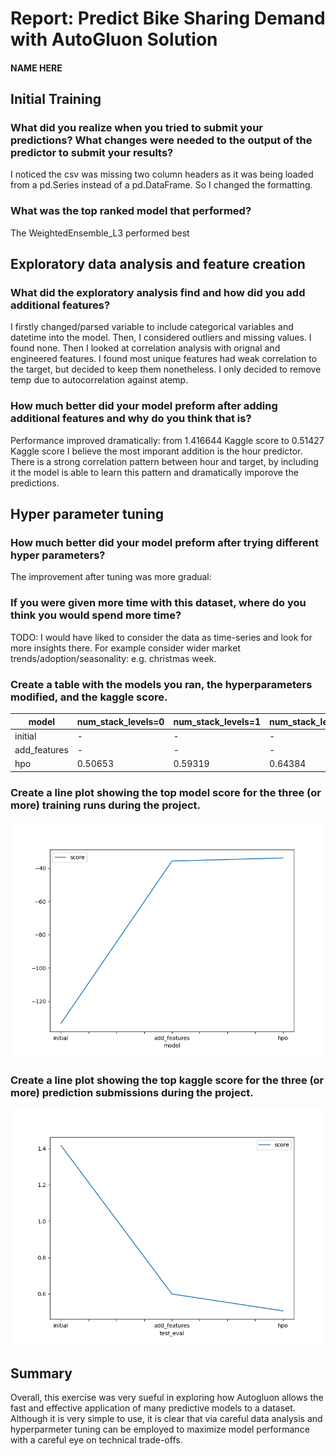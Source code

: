 # Report: Predict Bike Sharing Demand with AutoGluon Solution
#### NAME HERE

## Initial Training
### What did you realize when you tried to submit your predictions? What changes were needed to the output of the predictor to submit your results?
I noticed the csv was missing two column headers as it was being loaded from a pd.Series instead of a pd.DataFrame. So I changed the formatting.

### What was the top ranked model that performed?
The WeightedEnsemble_L3 performed best

## Exploratory data analysis and feature creation
### What did the exploratory analysis find and how did you add additional features?
I firstly changed/parsed variable to include categorical variables and datetime into the model.
Then, I considered outliers and missing values. I found none.
Then I looked at correlation analysis with orignal and engineered features.
I found most unique features had weak correlation to the target, but decided to keep them nonetheless.
I only decided to remove temp due to autocorrelation against atemp.

### How much better did your model preform after adding additional features and why do you think that is?
Performance improved dramatically: from 1.416644 Kaggle score to 0.51427 Kaggle score
I believe the most imporant addition is the hour predictor. 
There is a strong correlation pattern between hour and target, by including it the model is able to learn
this pattern and dramatically imporove the predictions.

## Hyper parameter tuning
### How much better did your model preform after trying different hyper parameters?
The improvement after tuning was more gradual: 

### If you were given more time with this dataset, where do you think you would spend more time?
TODO: I would have liked to consider the data as time-series and look for more insights there.
For example consider wider market trends/adoption/seasonality: e.g. christmas week.

### Create a table with the models you ran, the hyperparameters modified, and the kaggle score.
|model|num_stack_levels=0|num_stack_levels=1|num_stack_levels=2|num_stack_levels=3|score|
|--|--|--|--|--|--|
|initial|-|-|-|-|1.41644|
|add_features|-|-|-|-|0.59524|
|hpo|0.50653|0.59319|0.64384|0.66752|0.50653|

### Create a line plot showing the top model score for the three (or more) training runs during the project.
![model_train_score.png](img/model_train_score.png)

### Create a line plot showing the top kaggle score for the three (or more) prediction submissions during the project.
![model_test_score.png](img/model_test_score.png)

## Summary
Overall, this exercise was very sueful in exploring how Autogluon allows the fast and effective application of many predictive models to a dataset.
Although it is very simple to use, it is clear that via careful data analysis and hyperparmeter tuning can be employed to maximize model performance with a careful eye on technical trade-offs.
